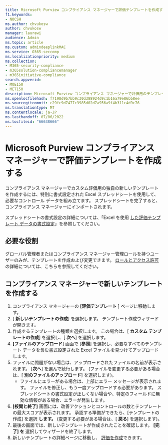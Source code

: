 ```yaml
---
title: Microsoft Purview コンプライアンス マネージャーで評価テンプレートを作成する
f1.keywords:
- NOCSH
ms.author: chvukosw
author: chvukosw
manager: laurawi
audience: Admin
ms.topic: article
ms.custom: admindeeplinkMAC
ms.service: O365-seccomp
ms.localizationpriority: medium
ms.collection:
- M365-security-compliance
- m365solution-compliancemanager
- m365initiative-compliance
search.appverid:
- MOE150
- MET150
description: Microsoft Purview コンプライアンス マネージャーで評価用のテンプレートを作成する方法について説明します。 書式設定された Excel ファイルを使用してテンプレートを作成および変更します。
ms.openlocfilehash: f7198d9b7bb9c30d388924d9c1b16a79e86bb8ee
ms.sourcegitcommit: c29fc9d7477c3985d02d7a956a9f4b311c4d9c76
ms.translationtype: MT
ms.contentlocale: ja-JP
ms.lasthandoff: 07/06/2022
ms.locfileid: "66638666"
---
```

# <a name="create-an-assessment-template-in-microsoft-purview-compliance-manager"></a>Microsoft Purview コンプライアンス マネージャーで評価テンプレートを作成する

コンプライアンス マネージャーでカスタム評価用の独自の新しいテンプレートを作成するには、特別に書式設定された Excel スプレッドシートを使用して、必要なコントロール データを組み立てます。 スプレッドシートを完了すると、コンプライアンス マネージャーにインポートされます。

スプレッドシートの書式設定の詳細については、「Excel を使用 [した評価テンプレート データの書式設定](compliance-manager-templates-format-excel.md)」を参照してください。

## <a name="required-roles"></a>必要な役割

グローバル管理者またはコンプライアンス マネージャー管理ロールを持つユーザーのみが、テンプレートを作成および変更できます。 [ロールとアクセス許可](compliance-manager-setup.md#set-user-permissions-and-assign-roles)の詳細については、こちらを参照してください。

## <a name="create-new-template-in-compliance-manager"></a>コンプライアンス マネージャーで新しいテンプレートを作成する

1. コンプライアンス マネージャーの **[評価テンプレート** ] ページに移動します。
2. [ **新しいテンプレートの作成**] を選択します。 テンプレート作成ウィザードが開きます。
3. 作成するテンプレートの種類を選択します。 この場合は、[ **カスタム テンプレートの作成**] を選択し、[ **次へ**] を選択します。
4. **[ファイルのアップロード**] 画面で [**参照**] を選択し、必要なすべてのテンプレート データを含む書式設定された Excel ファイルを見つけてアップロードします。
5. ファイルに問題がない場合は、アップロードされたファイルの名前が表示されます。 [**次へ**] を選んで続行します。 (ファイルを変更する必要がある場合は、[ **別のファイルのアップロード**] を選択します)。
    - ファイルにエラーがある場合は、上部にエラー メッセージが表示されます。 ファイルを修正し、もう一度アップロードする必要があります。 スプレッドシートの書式設定が正しくない場合や、特定のフィールドに無効な情報がある場合、エラーが発生します。
6. **[校閲と終了]** 画面には、改善アクションとコントロールの数とテンプレートの最大スコアが表示されます。 承認する準備ができたら、[テンプレートの作成] を選択 **します。** (変更する必要がある場合は、[ **戻る**] を選択します)。
7. 最後の画面では、新しいテンプレートが作成されたことを確認します。 **[完了] を** 選択してウィザードを終了します。
8. 新しいテンプレートの詳細ページに移動し、 [評価を作成](compliance-manager-assessments.md#create-assessments)できます。

